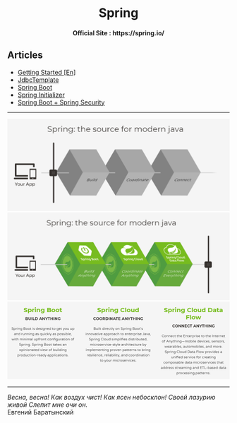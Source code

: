 <h1 align=center>Spring</h1>

<h4 align=center>Official Site : https://spring.io/</h4>

## Articles

* [Getting Started [En]](GettingStarted-[En].md)
* [JdbcTemplate](JdbcTemplate.md)
* [Spring Boot](SpringBoot.md)
* [Spring Initializer](SpringInitializer.md)
* [Spring Boot + Spring Security](SpringBootWithSecurity.md)

<hr>

![](res/before.png)
<br>
![](res/after.png)
<br>
![](res/cards.png)

<hr>

_Весна, весна! Как воздух чист!
Как ясен небосклон!
Своей лазурию живой
Слепит мне очи он._<br>Евгений Баратынский

